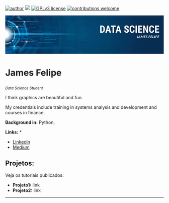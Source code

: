 [![author](https://img.shields.io/badge/author-jamesfelipe-red.svg)](https://www.linkedin.com/in/james-felipe-6a4a2a1a7) [![](https://img.shields.io/badge/python-3.10+-blue.svg)](https://www.python.org/downloads/release/python-365/) [![GPLv3 license](https://img.shields.io/badge/License-GPLv3-blue.svg)](http://perso.crans.org/besson/LICENSE.html) [![contributions welcome](https://img.shields.io/badge/contributions-welcome-brightgreen.svg?style=flat)](https://github.com/carlosfab/data_science/issues)

<p align="center">
  <img src="BannerJames.png" >
</p>

# James Felipe
<sub>*Data Science Student*</sub>

I think graphics are beautiful and fun.

My credentials include training in systems analysis and development and courses in finance.

**Background in:** Python,

**Links:**
*
* [Linkedin](https://www.linkedin.com/in/james-felipe-6a4a2a1a7)
* [Medium](https://www.medium.com)


## Projetos:
Veja os tutoriais publicados:

* **Projeto1:** link
* **Projeto2:** link

---




